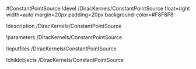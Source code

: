 <!-- MOOSE Object Documentation Stub: Remove this when content is added. -->
#ConstantPointSource
!devel /DiracKernels/ConstantPointSource float=right width=auto margin=20px padding=20px background-color=#F8F8F8

!description /DiracKernels/ConstantPointSource

!parameters /DiracKernels/ConstantPointSource

!inputfiles /DiracKernels/ConstantPointSource

!childobjects /DiracKernels/ConstantPointSource
